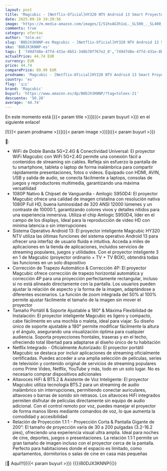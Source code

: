 ```yaml
---
layout: post
title: 'Magcubic - [Netflix-Oficial]HY320 NTV Android 13 Smart Proyector con Varios Oficial TV Apps Asistente de Voz Inteligente 1080P Nativa/Resolución Óptica 320ANSI 5G Wifi BT 5.2 Portátil Videoproyector Cine en Casa'
date: 2025-09-10 19:29:56
image: 'https://m.media-amazon.com/images/I/51hxAG3h1oL._SL500_._SL400_.jpg'
comments: true
category: ofertas
author: 'tole.es'
slug: 'B0DJX3KNNP-es Magcubic - [Netflix-Oficial]HY320 NTV Android 13 Smart...'
sku: 'B0DJX3KNNP-es'
tags: [ '749d7d8e-47fd-431e-8b51-348b70f767e2_0','749d7d8e-47fd-431e-8b51-348b70f767e2_8501','Arborist Merchandising Root','CML-Tech','Electrónica','Gaming & Entertainment','Proyectores','Self Service','Special Features Stores','TV, vídeo y home cinema','android','magcubic','🇪🇸', ]
actualPrice: 44.74 EUR
currency: EUR
price: 44.74
comparePrice: 89.99 EUR
prodname: 'Magcubic - [Netflix-Oficial]HY320 NTV Android 13 Smart Proyector con Varios Oficial TV Apps Asistente de Voz Inteligente 1080P Nativa/Resolución Óptica 320ANSI 5G Wifi BT 5.2 Portátil Videoproyector Cine en Casa'
country: 'es'
flag: '🇪🇸'
brand: 'Magcubic'
buyurl: 'https://www.amazon.es/dp/B0DJX3KNNP/?tag=tolees-21'
descuento: '50.28'
average: '44.74'
---
```


En este momento está [{{< param title >}}]({{< param buyurl >}}) en el siguiente enlace!

[![{{< param prodname >}}]({{< param image >}})]({{< param buyurl >}})

🔎:

- WiFi de Doble Banda 5G+2.4G & Conectividad Universal: El proyector WiFi Magcubic con WiFi 5G+2.4G permite una conexión fácil a contenidos de streaming sin cables. Refleja sin esfuerzo la pantalla de tu smartphone, tableta o laptop de forma inalámbrica para compartir rápidamente presentaciones, fotos o videos. Equipado con HDMI, AVIN, USB y salida de audio, se conecta fácilmente a laptops, consolas de juegos y reproductores multimedia, garantizando una máxima versatilidad
- 1080P Nativo & Chipset de Vanguardia - Amlogic S950D4: El proyector Magcubic ofrece una calidad de imagen cristalina con resolución nativa 1080P Full HD, buena luminosidad de 320 ANSI 12000 lúmenes y un contraste de 10000:1, garantizando colores vivos y detalles nítidos para una experiencia inmersiva. Utiliza el chip Amlogic S950D4, líder en el campo de los displays, Ideal para la reproducción de video HD con mínima latencia o sin interrupciones
- Sistema Operativo Android 13: El proyector inteligente Magcubic HY320 NTV utiliza las últimas funciones del sistema operativo Android 13 para ofrecer una interfaz de usuario fluida e intuitiva. Acceda a miles de aplicaciones en la tienda de aplicaciones, incluidos servicios de streaming populares, juegos y utilidades. Con el proyector inteligente 3 en 1 de Magcubic (proyector ordinario + TV + TV BOX), obtendrá todas las funciones en un solo dispositivo
- Corrección de Trapezo Automático & Corrección 4P: El proyector Magcubic ofrece corrección de trapezo horizontal automática y corrección 4P para una proyección perfectamente rectangular, incluso si no está alineado directamente con la pantalla. Los usuarios pueden ajustar la relación de aspecto y la forma de la imagen, adaptándose a diferentes escenarios. La función de zoom integrada del 50% al 100% permite ajustar fácilmente el tamaño de la imagen sin mover el proyector
- Tamaño Portátil & Soporte Ajustable a 180° & Máxima Flexibilidad de Instalación: El proyector inteligente Magcubic es ligero y compacto, cabe fácilmente en una mochila o maleta, ideal para viajar. Su diseño único de soporte ajustable a 180° permite modificar fácilmente la altura y el ángulo, asegurando una visualización óptima para cualquier audiencia. Soporta proyecciones frontales, traseras y en el techo, ofreciendo total libertad para adaptarse al diseño único de tu habitación
- Netflix Integrado - Oficialmente Autorizado: El proyector portátil Magcubic se destaca por incluir aplicaciones de streaming oficialmente certificadas. Puedes acceder a una amplia selección de películas, series de televisión y contenido original de servicios de streaming populares como Prime Video, Netflix, YouTube y más, todo en un solo lugar. No es necesario comprar dispositivos adicionales
- Altavoces HiFi & BT5.2 & Asistente de Voz Inteligente: El proyector Magcubic utiliza tecnología BT5.2 para un streaming de audio inalámbrico sin interrupciones, permitiendo conectar auriculares, altavoces o barras de sonido sin retrasos. Los altavoces HiFi integrados permiten disfrutar de películas directamente sin equipo de audio adicional. Con el control remoto por voz, puedes manejar el proyector de forma manos libres mediante comandos de voz, lo que aumenta la comodidad y accesibilidad
- Relación de Proyección 1.1:1 - Proyección Corta & Pantalla Gigante de 200”: El tamaño de proyección varía de 30 a 200 pulgadas (3.2-16.2 pies), ofreciendo una experiencia visual ultra amplia. Ideal para noches de cine, deportes, juegos o presentaciones. La relación 1.1:1 permite un gran tamaño de imagen incluso con el proyector cerca de la pantalla. Perfecto para habitaciones donde el espacio es limitado, como apartamentos, dormitorios o salas de cine en casa más pequeñas

[🛒 Aquí!!!]({{< param buyurl >}})
{{<world>}}B0DJX3KNNP{{</world>}}

